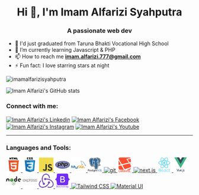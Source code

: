 <h1 align="center">Hi 👋, I'm Imam Alfarizi Syahputra</h1>
<h3 align="center">A passionate web dev</h3>

- 🔭 I'd just graduated from Taruna Bhakti Vocational High School
- 🌱 I’m currently learning Javascript & PHP
- 📫 How to reach me **imam.alfarizi.777@gmail.com**
- ⚡ Fun fact: I love starring stars at night

<p align="left"> 
<img src="https://komarev.com/ghpvc/?username=imamalfarizisyahputra&label=Profile%20views&color=0e75b6&style=flat" alt="imamalfarizisyahputra" /> </p>

![Imam Alfarizi's GitHub stats](https://github-readme-stats.vercel.app/api?username=mamlzy&show_icons=true&theme=buefy)

<h3 align="left">Connect with me:</h3>
<p align="left">
<a href="www.linkedin.com/in/imam-alfarizi" target="blank"><img align="center" src="https://raw.githubusercontent.com/rahuldkjain/github-profile-readme-generator/master/src/images/icons/Social/linked-in-alt.svg" alt="Imam Alfarizi's Linkedin" height="30" width="40" /></a>
<a href="https://web.facebook.com/imam.alfarizi.754" target="blank"><img align="center" src="https://raw.githubusercontent.com/rahuldkjain/github-profile-readme-generator/master/src/images/icons/Social/facebook.svg" alt="Imam Alfarizi's Facebook" height="30" width="40" /></a>
<a href="https://instagram.com/mamlzy" target="blank"><img align="center" src="https://raw.githubusercontent.com/rahuldkjain/github-profile-readme-generator/master/src/images/icons/Social/instagram.svg" alt="Imam Alfarizi's Instagram" height="30" width="40" /></a>
<a href="https://www.youtube.com/channel/UCaK4PDmD2RJhNuHkr1ZNSMw" target="blank"><img align="center" src="https://raw.githubusercontent.com/rahuldkjain/github-profile-readme-generator/master/src/images/icons/Social/youtube.svg" alt="Imam Alfarizi's Youtube" height="30" width="40" /></a>
</p>

---

<h3 align="left">Languages and Tools:</h3>
<p align="left"> 
<a 
    href="https://www.w3.org/html/" target="_blank"> 
    <img src="https://raw.githubusercontent.com/devicons/devicon/master/icons/html5/html5-original-wordmark.svg" alt="html5" width="40" height="40"
    /> 
</a> 
<a 
    href="https://www.w3schools.com/css/" target="_blank"> 
    <img src="https://raw.githubusercontent.com/devicons/devicon/master/icons/css3/css3-original-wordmark.svg" alt="css3" width="40" height="40"
    /> 
</a> 
<a 
    href="https://developer.mozilla.org/en-US/docs/Web/JavaScript" target="_blank"> 
    <img src="https://raw.githubusercontent.com/devicons/devicon/master/icons/javascript/javascript-original.svg" alt="javascript" width="40" height="40"
    /> 
</a> 
<a 
    href="https://www.php.net" target="_blank"> 
    <img src="https://raw.githubusercontent.com/devicons/devicon/master/icons/php/php-original.svg" alt="php" width="40" height="40"
    /> 
</a> 
<a 
    href="https://www.mysql.com/" target="_blank"> 
    <img src="https://raw.githubusercontent.com/devicons/devicon/master/icons/mysql/mysql-original-wordmark.svg" alt="mysql" width="40" height="40"
    /> 
</a> 
<a 
    href="https://www.postgresql.org" target="_blank"> 
    <img src="https://raw.githubusercontent.com/devicons/devicon/master/icons/postgresql/postgresql-original-wordmark.svg" alt="postgresql" width="40" height="40"
    /> 
</a>
<a 
    href="https://git-scm.com/" target="_blank"> 
    <img src="https://www.vectorlogo.zone/logos/git-scm/git-scm-icon.svg" alt="git" width="40" height="40"/> 
</a> 
<a 
    href="https://laravel.com/" target="_blank"> 
    <img src="https://raw.githubusercontent.com/devicons/devicon/master/icons/laravel/laravel-plain-wordmark.svg" alt="laravel" width="40" height="40"
    /> 
</a>
<a 
    href="https://nextjs.org/" target="_blank"> 
    <img src="https://qph.fs.quoracdn.net/main-qimg-744f96b18fb3ef81b05512d78b679e25" alt="next.js" width="40" height="40" /> 
</a>
<a 
    href="https://reactjs.org/" target="_blank"> 
    <img src="https://raw.githubusercontent.com/devicons/devicon/master/icons/react/react-original-wordmark.svg" alt="react" width="40" height="40"
    /> 
</a>
<a 
    href="https://vuejs.org/" target="_blank"> 
    <img src="https://raw.githubusercontent.com/devicons/devicon/master/icons/vuejs/vuejs-original-wordmark.svg" alt="vuejs" width="40" height="40"
    /> 
</a>
<a 
    href="https://nodejs.org" target="_blank"> 
    <img src="https://raw.githubusercontent.com/devicons/devicon/master/icons/nodejs/nodejs-original-wordmark.svg" alt="nodejs" width="40" height="40"
    /> 
</a> 
<a 
    href="https://expressjs.com" target="_blank"> 
    <img src="https://raw.githubusercontent.com/devicons/devicon/master/icons/express/express-original-wordmark.svg" alt="express" width="40" height="40"
    /> 
</a> 
<a 
    href="https://redux.js.org" target="_blank"> 
    <img src="https://raw.githubusercontent.com/devicons/devicon/master/icons/redux/redux-original.svg" alt="redux" width="40" height="40"
    /> 
</a> 
<a 
    href="https://getbootstrap.com" target="_blank"> 
    <img src="https://raw.githubusercontent.com/devicons/devicon/master/icons/bootstrap/bootstrap-plain-wordmark.svg" alt="bootstrap" width="40" height="40"
    /> 
</a> 
<!-- <a 
    href="https://sass-lang.com" target="_blank"> 
    <img src="https://raw.githubusercontent.com/devicons/devicon/master/icons/sass/sass-original.svg" alt="sass" width="40" height="40"
    /> 
</a> --> 
<a 
    href="https://tailwindcss.com/" target="_blank"> 
    <img src="https://www.vectorlogo.zone/logos/tailwindcss/tailwindcss-icon.svg" alt="Tailwind CSS" width="40" height="40"
    /> 
</a>
<a 
    href="https://mui.com/" target="_blank"> 
    <img src="https://cdn.worldvectorlogo.com/logos/material-ui-1.svg" alt="Material UI" width="40" height="40"
    /> 
</a>
</p>

[youtube]: https://www.youtube.com/channel/UCaK4PDmD2RJhNuHkr1ZNSMw
[instagram]: https://www.instagram.com/mamlzy/
[linkedin]: https://www.linkedin.com/in/imam-alfarizi/
